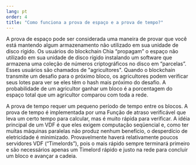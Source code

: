 ```yaml
---
lang: pt
order: 4
title: "Como funciona a prova de espaço e a prova de tempo?"
---
```


A prova de espaço pode ser considerada uma maneira de provar que você está mantendo algum armazenamento não utilizado em sua unidade de disco rígido. Os usuários do blockchain Chia “propagam” o espaço não utilizado em sua unidade de disco rígido instalando um software que armazena uma coleção de números criptográficos no disco em “parcelas”. Esses usuários são chamados de "agricultores". Quando o blockchain transmite um desafio para o próximo bloco, os agricultores podem verificar seus lotes para ver se eles têm o hash mais próximo do desafio. A probabilidade de um agricultor ganhar um bloco é a porcentagem do espaço total que um agricultor comparou com toda a rede.

A prova de tempo requer um pequeno período de tempo entre os blocos. A prova de tempo é implementada por uma Função de atraso verificável que leva um certo tempo para calcular, mas é muito rápida para verificar. A idéia principal de um VDF é que eles exigem computação seqüencial e, como ter muitas máquinas paralelas não produz nenhum benefício, o desperdício de eletricidade é minimizado. Provavelmente haverá relativamente poucos servidores VDF (“Timelords”), pois o mais rápido sempre terminará primeiro e são necessários apenas um Timelord rápido e justo na rede para concluir um bloco e avançar a cadeia.
 
